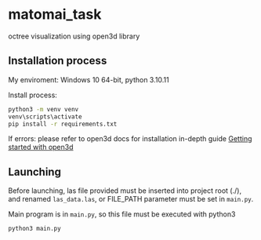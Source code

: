 # matomai_task

octree visualization using open3d library

## Installation process

My enviroment: Windows 10 64-bit, python 3.10.11

Install process:
```bash
python3 -m venv venv
venv\scripts\activate
pip install -r requirements.txt
```

If errors: please refer to open3d docs for installation in-depth guide [Getting started with open3d](http://www.open3d.org/docs/release/getting_started.html)

## Launching

Before launching, las file provided must be inserted into project root (./), and renamed `las_data.las`,
or FILE_PATH parameter must be set in `main.py`.

Main program is in `main.py`, so this file must be executed with python3

```bash
python3 main.py
```



